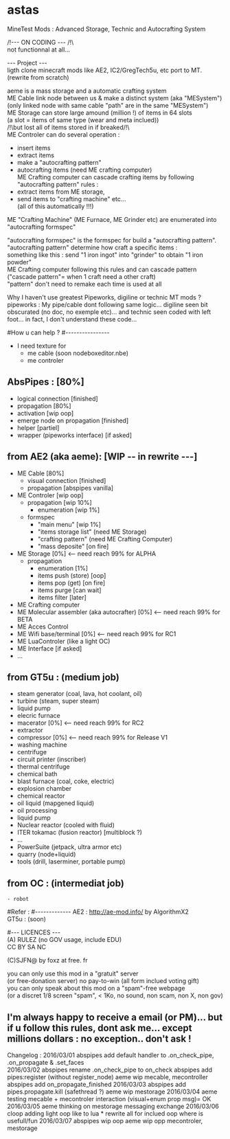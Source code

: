 # astas   
MineTest Mods : Advanced Storage, Technic and Autocrafting System   
   
/!\--- ON CODING --- /!\   
not functionnal at all... 

--- Project ---   
ligth clone minecraft mods like AE2, IC2/GregTech5u, etc port to MT.
(rewrite from scratch)

aeme is a mass storage and a automatic crafting system   
ME Cable link node between us & make a distinct system (aka "MESystem")   
(only linked node with same cable "path" are in the same "MESystem")   
ME Storage can store large amound (million !) of items in 64 slots    
(a slot = items of same type (wear and meta inclued))    
/!\but lost all of items stored in if breaked/!\   
ME Controler can do several operation :   
- insert items 
- extract items   
- make a "autocrafting pattern"   
- autocrafting items (need ME crafting computer)   
ME Crafting computer can cascade crafting items by following "autocrafting pattern" rules :   
- extract items from ME storage,    
- send items to "crafting machine" etc...    
(all of this automatically !!!)    
    
ME "Crafting Machine" (ME Furnace, ME Grinder etc) are enumerated into "autocrafting formspec"   
    
"autocrafting formspec" is the formspec for build a "autocrafting pattern".   
"autocrafting pattern" determine how craft a specific items :   
something like this : send "1 iron ingot" into "grinder" to obtain "1 iron powder"  
ME Crafting computer following this rules and can cascade pattern   
("cascade pattern"= when 1 craft need a other craft)   
"pattern" don't need to remake each time is used at all

<troll mode="bashing">   
Why I haven't use greatest Pipeworks, digiline or technic MT mods ?   
pipeworks : My pipe/cable dont following same logic...       
digiline seen bit obscurated (no doc, no exemple etc)...   
and technic seen coded with <here>left foot</here>...   
in fact, I don't understand these code...   
</troll>   

#How u can help ?
#----------------
- I need texture for
	- me cable (soon nodeboxeditor.nbe)
	- me controler	
	
AbsPipes : [80%]   
----------   
 - logical connection [finished]
 - propagation [80%]
 - activation [wip oop]
 - emerge node on propagation [finished]
 - helper [partiel]    
 - wrapper (pipeworks interface) [if asked]
     
from AE2 (aka aeme): [WIP -- in rewrite ---]
----------   
  - ME Cable [80%]
	- visual connection [finished]
	- propagation [abspipes vanilla]
  - ME Controler [wip oop]
	- propagation [wip 10%]
		- enumeration [wip 1%]
	- formspec
		- "main menu" [wip 1%]
		- "items storage list" (need ME Storage)
		- "crafting pattern" (need ME Crafting Computer)
		- "mass deposite" [on fire]
  - ME Storage [0%] <-- need reach 99% for ALPHA
	- propagation
		- enumeration [1%]
		- items push (store) [oop]
		- items pop (get) [on fire]
		- items purge [can wait]
		- items filter [later]
  - ME Crafting computer 		
  - ME Molecular assembler (aka autocrafter) [0%]   <-- need reach 99% for BETA   
  - ME Acces Control
  - ME Wifi base/terminal [0%] <-- need reach 99% for RC1   
  - ME LuaControler (like a light OC)   
  - ME Interface [if asked]  
  - ...   

         
from GT5u : (medium job)     
-----------     
   - steam generator (coal, lava, hot coolant, oil)    
   - turbine (steam, super steam)       
   - liquid pump     
   - elecric furnace    
   - macerator [0%] <-- need reach 99% for RC2   
   - extractor    
   - compressor [0%] <-- need reach 99% for Release V1       
   - washing machine    
   - centrifuge    
   - circuit printer (inscriber)    
   - thermal centrifuge    
   - chemical bath    
   - blast furnace (coal, coke, electric)      
   - explosion chamber   
   - chemical reactor  
   - oil liquid (mapgened liquid)    
   - oil processing    
   - liquid pump    
   - Nuclear reactor (cooled with fluid)    
   - ITER tokamac (fusion reactor) [multiblock ?)   
   - ...
   - PowerSuite (jetpack, ultra armor etc)    
   - quarry (node+liquid)    
   - tools (drill, laserminer, portable pump)    
   
from OC : (intermediat job)     
---------    
	- robot    
	
#Refer :
#-------------
AE2 : http://ae-mod.info/ by AlgorithmX2   
GT5u : (soon)


#--- LICENCES ---   
(A) RULEZ (no GOV usage, include EDU)        
CC BY SA NC   

(C)SJFN@ by foxz at free. fr

you can only use this mod in a "gratuit" server   
(or free-donation server)
no pay-to-win (all form inclued voting gift)      
you can only speak about this mod on a "spam"-free webpage    
(or a discret 1/8 screen "spam", < 1Ko, no sound, non scam, non X, non gov)    

I'm always happy to receive a email (or PM)...
but if u follow this rules, dont ask me...
except millions dollars : no exception.. don't ask !   
----------------   
   
Changelog :
2016/03/01	abspipes	add default handler to .on_check_pipe, .on_propagate & .set_faces     
2016/03/02	abspipes	rename .on_check_pipe to on_check
			abspipes	add pipes:register (without register_node)
			aeme		wip mecable, mecontroller
			abspipes	add on_propagate_finished
2016/03/03	abspipes	add pipes.propagate.kill (safethread ?)
			aeme		wip mestorage
2016/03/04	aeme		testing mecable + mecontroler interaction (visual+enum prop msg)= OK
2016/03/05	aeme		thinking on mestorage messaging exchange
2016/03/06	cloop		adding light oop like to lua
			*			rewrite all for inclued oop where is usefull/fun
2016/03/07	abspipes	wip oop
			aeme		wip opp mecontroler, mestorage			